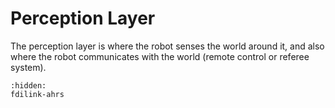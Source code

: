 # Perception Layer

The perception layer is where the robot senses the world around it, and also where the robot communicates with the world (remote control or referee system).

```{toctree}
:hidden:
fdilink-ahrs
```
